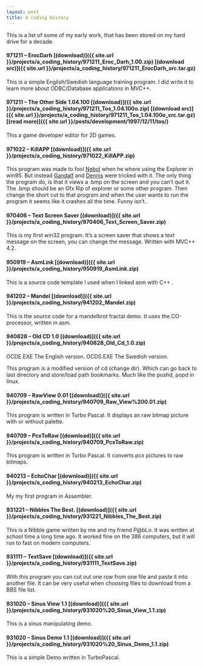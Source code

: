 ```yaml
---
layout: post
title: A Coding History
---
```


This is a list of some of my early work, that has been stored on my
hard drive for a decade.

#### 971211 – ErocDarh [(download)]({{ site.url }}/projects/a_coding_history/971211_Eroc_Darh_1.00.zip) [(download src)]({{ site.url }}/projects/a_coding_history/971211_ErocDarh_src.tar.gz)
This is a simple English/Swedish language training program. I did
write it to learn more about ODBC/Database applications in MVC++.

#### 971211 – The Other Side 1.04.100 [(download)]({{ site.url }}/projects/a_coding_history/971211_Tos_1.04.100o.zip) [(download src)]({{ site.url }}/projects/a_coding_history/971211_Tos_1.04.100o_src.tar.gz) [(read more)]({{ site.url }}/posts/development/1997/12/11/tos/)
This a game developer editor for 2D games.

#### 971022 – KillAPP [(download)]({{ site.url }}/projects/a_coding_history/971022_KillAPP.zip)
This program was made to fool [Nebol](http://www.nebol.se/) when he where
using the Explorer in win95. But instead [Gandalf](http://www.torrentialrain.com/)
and [Dennis](imatmcdonalds.wordpress.com) were tricked with it. The only
thing the program do, is that
it views a .bmp on the screen and you can’t quit it. The .bmp should be
an Gfx Rip of explorer or some other program. Then change the short cut
to that program and when the user wants to run the program it seems like
it crashes all the time. Funny isn’t..

#### 970406 – Text Screen Saver [(download)]({{ site.url }}/projects/a_coding_history/970406_Text_Screen_Saver.zip)
This is my first win32 program. It’s a screen saver that shows a text
message on the screen, you can change the message. Written with MVC++ 4.2.

#### 950919 – AsmLink [(download)]({{ site.url }}/projects/a_coding_history/950919_AsmLink.zip)
This is a source code template I used when I linked asm with C++ .

#### 941202 – Mandel [(download)]({{ site.url }}/projects/a_coding_history/941202_Mandel.zip)
This is the source code for a mandelbrot fractal demo. It uses the
CO-processor, written in asm.

#### 940828 – Old CD 1.0 [(download)]({{ site.url }}/projects/a_coding_history/940828_Old_Cd_1.0.zip)
OCDE.EXE The English version.
OCDS.EXE The Swedish version.

This program is a modified version of cd (change dir). Which can go back
to last directory and store/load path bookmarks. Much like the pushd,
popd in linux.

#### 940709 – RawView 0.01 [(download)]({{ site.url }}/projects/a_coding_history/940709_Raw_View%200.01.zip)
This program is written in Turbo Pascal. It displays an raw bitmap
picture with or without palette.

#### 940709 – PcxToRaw [(download)]({{ site.url }}/projects/a_coding_history/940709_PcxToRaw.zip)
This program is written in Turbo Pascal. It converts pcx pictures to raw
bitmaps.

#### 940213 – EchoChar [(download)]({{ site.url }}/projects/a_coding_history/940213_EchoChar.zip)
My my first program in Assembler.

#### 931221 – Nibbles The Best. [(download)]({{ site.url }}/projects/a_coding_history/931221_Nibbles_The_Best.zip)
This is a Nibble game written by me and my friend P@bLo. It was written
at school time a long time ago. It worked fine on the 386 computers, but
it will run to fast on modern computers.

#### 931111 – TextSave [(download)]({{ site.url }}/projects/a_coding_history/931111_TextSave.zip)
With this program you can cut out one row from one file and paste it
into another file. It can be very useful when choosing files to download
from a BBS file list.

#### 931020 – Sinus View 1.1 [(download)]({{ site.url }}/projects/a_coding_history/931020%20_Sinus_View_1.1.zip)
This is a sinus manipulating demo.

#### 931020 – Sinus Demo 1.1 [(download)]({{ site.url }}/projects/a_coding_history/931020%20_Sinus_Demo_1.1.zip)
This is a simple Demo written in TurboPascal.
